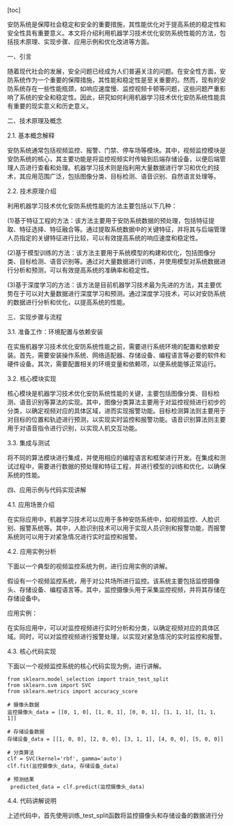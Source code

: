 
[toc]                    
                
                
安防系统是保障社会稳定和安全的重要措施，其性能优化对于提高系统的稳定性和安全性具有重要意义。本文将介绍利用机器学习技术优化安防系统性能的方法，包括技术原理、实现步骤、应用示例和优化改进等方面。

一、引言

随着现代社会的发展，安全问题已经成为人们普遍关注的问题。在安全性方面，安防系统作为一个重要的保障措施，其性能和稳定性是至关重要的。然而，现有的安防系统存在一些性能瓶颈，如响应速度慢、监控视频卡顿等问题，这些问题严重影响了系统的安全和稳定性。因此，研究如何利用机器学习技术优化安防系统性能具有重要的现实意义和历史意义。

二、技术原理及概念

2.1. 基本概念解释

安防系统通常包括视频监控、报警、门禁、停车场等模块。其中，视频监控模块是安防系统的核心，其主要功能是将监控视频实时传输到后端存储设备，以便后端管理人员进行查看和处理。机器学习技术则是指利用大量数据进行学习和优化的技术，其应用范围广泛，包括图像分类、目标检测、语音识别、自然语言处理等。

2.2. 技术原理介绍

利用机器学习技术优化安防系统性能的方法主要包括以下几种：

(1)基于特征工程的方法：该方法主要用于安防系统数据的预处理，包括特征提取、特征选择、特征融合等。通过提取系统数据中的关键特征，并将其与后端管理人员指定的关键特征进行比较，可以有效提高系统的响应速度和稳定性。

(2)基于模型训练的方法：该方法主要用于系统模型的构建和优化，包括图像分类、目标检测、语音识别等。通过对大量数据进行训练，并使用模型对系统数据进行分析和预测，可以有效提高系统的准确率和稳定性。

(3)基于深度学习的方法：该方法是目前机器学习技术最为先进的方法，其主要优势在于可以对大量数据进行深度学习和预测。通过深度学习技术，可以对安防系统的数据进行分析和优化，以提高系统的性能。

三、实现步骤与流程

3.1. 准备工作：环境配置与依赖安装

在实施机器学习技术优化安防系统性能之前，需要进行系统环境的配置和依赖安装。首先，需要安装操作系统、网络适配器、存储设备、编程语言等必要的软件和硬件设备。其次，需要配置相关的环境变量和依赖项，以便系统能够正常运行。

3.2. 核心模块实现

核心模块是机器学习技术优化安防系统性能的关键，主要包括图像分类、目标检测、语音识别等算法的实现。其中，图像分类算法主要用于对监控视频进行初步的分类，以确定视频对应的具体区域，进而实现报警功能。目标检测算法则主要用于对目标的位置和轨迹进行预测，以实现实时监控和报警功能。语音识别算法则主要用于对语音指令进行识别，以实现人机交互功能。

3.3. 集成与测试

将不同的算法模块进行集成，并使用相应的编程语言和框架进行开发。在集成和测试过程中，需要进行数据的预处理和特征工程，并进行模型的训练和优化，以确保系统的性能。

四、应用示例与代码实现讲解

4.1. 应用场景介绍

在实际应用中，机器学习技术可以应用于多种安防系统中，如视频监控、人脸识别、报警系统等。其中，人脸识别技术可以用于实现人员识别和报警功能，而报警系统则可以用于对紧急情况进行实时监控和报警。

4.2. 应用实例分析

下面以一个典型的视频监控系统为例，进行应用实例的讲解。

假设有一个视频监控系统，用于对公共场所进行监控。该系统主要包括监控摄像头、存储设备、编程语言等。其中，监控摄像头用于采集监控视频，并将其存储在存储设备中。

应用实例：

在实际应用中，可以对监控视频进行实时分析和分类，以确定视频对应的具体区域。同时，可以对监控视频进行报警处理，以实现对紧急情况的实时监控和报警。

4.3. 核心代码实现

下面以一个视频监控系统的核心代码实现为例，进行讲解。

```
from sklearn.model_selection import train_test_split
from sklearn.svm import SVC
from sklearn.metrics import accuracy_score

# 摄像头数据
监控摄像头_data = [[0, 1, 0], [1, 0, 1], [0, 0, 1], [1, 1, 1], [1, 1, 1]]

# 存储设备数据
存储设备_data = [[1, 0, 0], [2, 0, 0], [3, 1, 1], [4, 0, 0], [5, 0, 0]]

# 分类算法
clf = SVC(kernel='rbf', gamma='auto')
clf.fit(监控摄像头_data, 存储设备_data)

# 预测结果
 predicted_data = clf.predict(监控摄像头_data)
```

4.4. 代码讲解说明

上述代码中，首先使用训练_test_split函数将监控摄像头和存储设备的数据进行分

